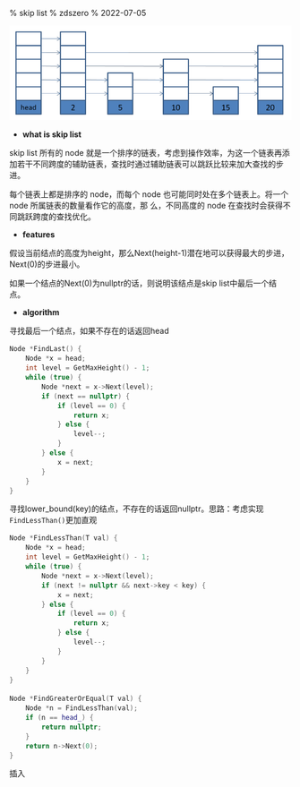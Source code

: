 % skip list
% zdszero
% 2022-07-05

![skip list](../../docs/images/image_2022-07-07-21-18-46.png)

* __what is skip list__

skip list 所有的 node 就是一个排序的链表，考虑到操作效率，为这一个链表再添加若干不同跨度的辅助链表，查找时通过辅助链表可以跳跃比较来加大查找的步进。

每个链表上都是排序的 node，而每个 node 也可能同时处在多个链表上。将一个 node 所属链表的数量看作它的高度，那
么，不同高度的 node 在查找时会获得不同跳跃跨度的查找优化。

* __features__

假设当前结点的高度为height，那么Next(height-1)潜在地可以获得最大的步进，Next(0)的步进最小。

如果一个结点的Next(0)为nullptr的话，则说明该结点是skip list中最后一个结点。

* __algorithm__

寻找最后一个结点，如果不存在的话返回head

```cpp
Node *FindLast() {
    Node *x = head;
    int level = GetMaxHeight() - 1;
    while (true) {
        Node *next = x->Next(level);
        if (next == nullptr) {
            if (level == 0) {
                return x;
            } else {
                level--;
            }
        } else {
            x = next;
        }
    }
}
```

寻找lower_bound(key)的结点，不存在的话返回nullptr。思路：考虑实现`FindLessThan()`更加直观

```cpp
Node *FindLessThan(T val) {
    Node *x = head;
    int level = GetMaxHeight() - 1;
    while (true) {
        Node *next = x->Next(level);
        if (next != nullptr && next->key < key) {
            x = next;
        } else {
            if (level == 0) {
                return x;
            } else {
                level--;
            }
        }
    }
}

Node *FindGreaterOrEqual(T val) {
    Node *n = FindLessThan(val);
    if (n == head_) {
        return nullptr;
    }
    return n->Next(0);
}
```

插入


